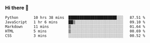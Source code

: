 ### Hi there 🌱
<!--START_SECTION:waka-->

```txt
Python       10 hrs 38 mins  ██████████████████████░░░   87.51 %
JavaScript   1 hr 6 mins     ██▒░░░░░░░░░░░░░░░░░░░░░░   09.10 %
Markdown     11 mins         ▒░░░░░░░░░░░░░░░░░░░░░░░░   01.64 %
HTML         5 mins          ▒░░░░░░░░░░░░░░░░░░░░░░░░   00.69 %
CSS          3 mins          ░░░░░░░░░░░░░░░░░░░░░░░░░   00.52 %
```

<!--END_SECTION:waka-->
<!--
**Dieg0raf/Dieg0raf** is a ✨ _special_ ✨ repository because its `README.md` (this file) appears on your GitHub profile.

Here are some ideas to get you started:

- 🔭 I’m currently working on ...
- 🌱 I’m currently learning ...
- 👯 I’m looking to collaborate on ...
- 🤔 I’m looking for help with ...
- 💬 Ask me about ...
- 📫 How to reach me: ...
- 😄 Pronouns: ...
- ⚡ Fun fact: ...
-->

